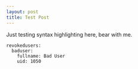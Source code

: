 ```yaml
---
layout: post
title: Test Post
---
```


Just testing syntax highlighting here, bear with me.

```sls
revokedusers:
  baduser:
    fullname: Bad User
    uid: 1050
```
